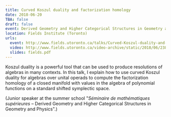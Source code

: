 ```yaml
---
title: Curved Koszul duality and factorization homology
date: 2018-06-20
TBA: false
draft: false
event: Derived Geometry and Higher Categorical Structures in Geometry and Physics (junior speaker)
location: Fields Institute (Toronto)
urls:
  event: http://www.fields.utoronto.ca/talks/Curved-Koszul-duality-and-factorization-homology
  video: http://www.fields.utoronto.ca/video-archive/static/2018/06/2388-18977/mergedvideo.ogv
  slides: fields.pdf
---
```


Koszul duality is a powerful tool that can be used to produce resolutions of algebras in many contexts. In this talk, I explain how to use curved Koszul duality for algebras over unital operads to compute the factorization homology of a closed manifold with values in the algebra of polynomial functions on a standard shifted symplectic space.

(Junior speaker at the summer school "*Séminaire de mathématiques supérieures* – Derived Geometry and Higher Categorical Structures in Geometry and Physics".)
